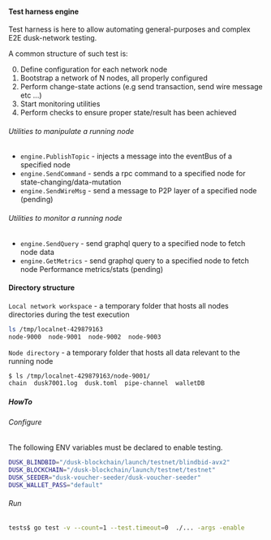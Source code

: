 
#### Test harness engine
 
Test harness is here to allow automating general-purposes and complex E2E dusk-network testing. 

A common structure of such test is:

0. Define configuration for each network node
1. Bootstrap a network of N nodes, all properly configured
2. Perform change-state actions (e.g send transaction, send wire message etc ...)
3. Start monitoring utilities
4. Perform checks to ensure proper state/result has been achieved


###### Utilities to manipulate a running node

- `engine.PublishTopic` - injects a message into the eventBus of a specified node
- `engine.SendCommand` - sends a rpc command to a specified node for state-changing/data-mutation
- `engine.SendWireMsg` - send a message to P2P layer of a specified node (pending)

###### Utilities to monitor a running node 
- `engine.SendQuery` - send graphql query to a specified node to fetch node data
- `engine.GetMetrics` - send graphql query to a specified node to fetch node Performance metrics/stats (pending)
 

#### Directory structure

`Local network workspace` - a temporary folder that hosts all nodes directories during the test execution
```bash
ls /tmp/localnet-429879163                                                                                 
node-9000  node-9001  node-9002  node-9003
```

`Node directory` - a temporary folder that hosts all data relevant to the running node
```bash
$ ls /tmp/localnet-429879163/node-9001/
chain  dusk7001.log  dusk.toml  pipe-channel  walletDB
``` 



##### HowTo

###### Configure

The following ENV variables must be declared to enable testing.

```bash
DUSK_BLINDBID="/dusk-blockchain/launch/testnet/blindbid-avx2"
DUSK_BLOCKCHAIN="/dusk-blockchain/launch/testnet/testnet"
DUSK_SEEDER="dusk-voucher-seeder/dusk-voucher-seeder"
DUSK_WALLET_PASS="default"
```

###### Run
```bash
tests$ go test -v --count=1 --test.timeout=0  ./... -args -enable
```

 